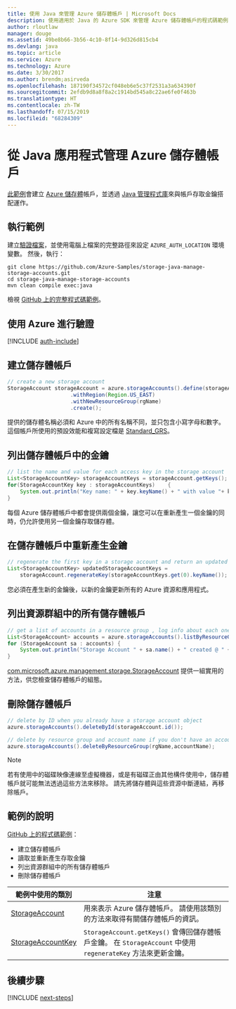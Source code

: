 ```yaml
---
title: 使用 Java 來管理 Azure 儲存體帳戶 | Microsoft Docs
description: 使用適用於 Java 的 Azure SDK 來管理 Azure 儲存體帳戶的程式碼範例
author: rloutlaw
manager: douge
ms.assetid: 49be8b66-3b56-4c10-8f14-9d326d815cb4
ms.devlang: java
ms.topic: article
ms.service: Azure
ms.technology: Azure
ms.date: 3/30/2017
ms.author: brendm;asirveda
ms.openlocfilehash: 187190f34572cf048eb6e5c37f2531a3a634390f
ms.sourcegitcommit: 2efdb9d8a8f8a2c1914bd545a8c22ae6fe0f463b
ms.translationtype: HT
ms.contentlocale: zh-TW
ms.lasthandoff: 07/15/2019
ms.locfileid: "68284309"
---
```

# <a name="manage-azure-storage-accounts-from-your-java-applications"></a>從 Java 應用程式管理 Azure 儲存體帳戶

[此範例](https://github.com/Azure-Samples/storage-java-manage-storage-accounts)會建立 [Azure 儲存體](https://docs.microsoft.com/azure/storage/storage-introduction)帳戶，並透過 [Java 管理程式庫](https://github.com/Azure/azure-sdk-for-java)來與帳戶存取金鑰搭配運作。 

## <a name="run-the-sample"></a>執行範例

建立[驗證檔案](https://github.com/Azure/azure-sdk-for-java/blob/master/AUTH.md)，並使用電腦上檔案的完整路徑來設定 `AZURE_AUTH_LOCATION` 環境變數。 然後，執行：

```
git clone https://github.com/Azure-Samples/storage-java-manage-storage-accounts.git
cd storage-java-manage-storage-accounts
mvn clean compile exec:java
```

檢視 [GitHub 上的完整程式碼範例](https://github.com/Azure-Samples/storage-java-manage-storage-accounts)。

## <a name="authenticate-with-azure"></a>使用 Azure 進行驗證

[!INCLUDE [auth-include](includes/java-auth-include.md)] 

## <a name="create-a-storage-account"></a>建立儲存體帳戶

```java
// create a new storage account
StorageAccount storageAccount = azure.storageAccounts().define(storageAccountName)
                    .withRegion(Region.US_EAST)
                    .withNewResourceGroup(rgName)
                    .create();
```

提供的儲存體名稱必須和 Azure 中的所有名稱不同，並只包含小寫字母和數字。 這個帳戶所使用的預設效能和複寫設定檔是 [Standard_GRS](https://docs.microsoft.com/azure/storage/storage-redundancy#geo-redundant-storage)。

## <a name="list-keys-in-a-storage-account"></a>列出儲存體帳戶中的金鑰
```java
// list the name and value for each access key in the storage account
List<StorageAccountKey> storageAccountKeys = storageAccount.getKeys();
for(StorageAccountKey key : storageAccountKeys)    {
    System.out.println("Key name: " + key.keyName() + " with value "+ key.value());
}
```

每個 Azure 儲存體帳戶中都會提供兩個金鑰，讓您可以在重新產生一個金鑰的同時，仍允許使用另一個金鑰存取儲存體。

## <a name="regenerate-a-key-in-a-storage-account"></a>在儲存體帳戶中重新產生金鑰

```java
// regenerate the first key in a storage account and return an updated list of keys 
List<StorageAccountKey> updatedStorageAccountKeys =
    storageAccount.regenerateKey(storageAccountKeys.get(0).keyName());
```

您必須在產生新的金鑰後，以新的金鑰更新所有的 Azure 資源和應用程式。

## <a name="list-all-storage-accounts-in-a-resource-group"></a>列出資源群組中的所有儲存體帳戶
```java
// get a list of accounts in a resource group , log info about each one
List<StorageAccount> accounts = azure.storageAccounts().listByResourceGroup(rgName);
for (StorageAccount sa : accounts) {
    System.out.println("Storage Account " + sa.name() + " created @ " + sa.creationTime());
}
```

[com.microsoft.azure.management.storage.StorageAccount](https://docs.microsoft.com/java/api/com.microsoft.azure.management.storage._storage_account) 提供一組實用的方法，供您檢查儲存體帳戶的組態。

## <a name="delete-a-storage-account"></a>刪除儲存體帳戶
```java
// delete by ID when you already have a storage account object
azure.storageAccounts().deleteById(storageAccount.id());

// delete by resource group and account name if you don't have an account object
azure.storageAccounts().deleteByResourceGroup(rgName,accountName);
```

> [!NOTE]
> 若有使用中的磁碟映像連線至虛擬機器，或是有磁碟正由其他構件使用中，儲存體帳戶就可能無法透過這些方法來移除。 請先將儲存體與這些資源中斷連結，再移除帳戶。

## <a name="sample-explanation"></a>範例的說明

[GitHub 上的程式碼範例](https://github.com/Azure-Samples/storage-java-manage-storage-accounts)：

- 建立儲存體帳戶
- 讀取並重新產生存取金鑰
- 列出資源群組中的所有儲存體帳戶
- 刪除儲存體帳戶 

| 範例中使用的類別 | 注意
|-------|-------|
| [StorageAccount](https://docs.microsoft.com/java/api/com.microsoft.azure.management.storage._storage_account)  | 用來表示 Azure 儲存體帳戶。 請使用該類別的方法來取得有關儲存體帳戶的資訊。
| [StorageAccountKey](https://docs.microsoft.com/java/api/com.microsoft.azure.management.storage._storage_account_key) | `StorageAccount.getKeys()` 會傳回儲存體帳戶金鑰。 在 `StorageAccount` 中使用 `regenerateKey` 方法來更新金鑰。

## <a name="next-steps"></a>後續步驟

[!INCLUDE [next-steps](includes/java-next-steps.md)]